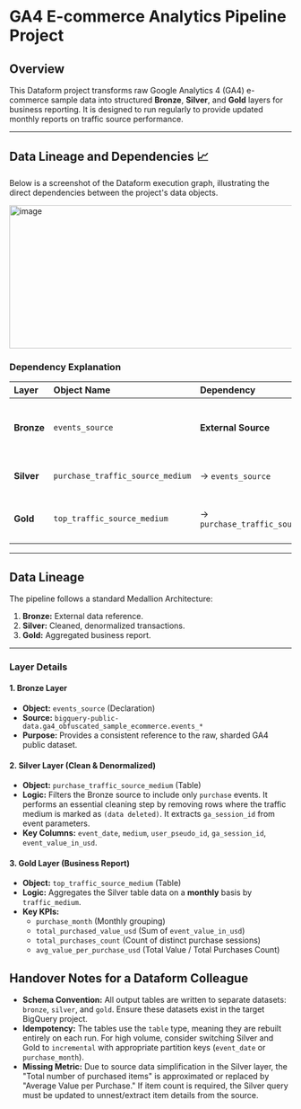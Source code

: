 # GA4 E-commerce Analytics Pipeline Project

## Overview
This Dataform project transforms raw Google Analytics 4 (GA4) e-commerce sample data into structured **Bronze**, **Silver**, and **Gold** layers for business reporting. It is designed to run regularly to provide updated monthly reports on traffic source performance.

---

## Data Lineage and Dependencies 📈

Below is a screenshot of the Dataform execution graph, illustrating the direct dependencies between the project's data objects.

<img width="1575" height="255" alt="image" src="https://github.com/user-attachments/assets/44b63d95-3551-451c-af9e-a06f9656f973" />

### Dependency Explanation

| Layer | Object Name | Dependency | Explanation |
| :--- | :--- | :--- | :--- |
| **Bronze** | `events_source` | **External Source** | This is a **declaration** referencing the public BigQuery table `bigquery-public-data.ga4_obfuscated_sample_ecommerce.events_*`. It has **no upstream dependencies** within the project. |
| **Silver** | `purchase_traffic_source_medium` | $\rightarrow$ `events_source` | This table is built **directly from the Bronze layer**. It filters, cleans, and denormalizes the raw purchase events. |
| **Gold** | `top_traffic_source_medium` | $\rightarrow$ `purchase_traffic_source_medium` | This final report table is built **directly from the Silver layer**. It aggregates the clean, denormalized purchase data monthly to calculate key business metrics. |

---

## Data Lineage
The pipeline follows a standard Medallion Architecture:
1.  **Bronze:** External data reference.
2.  **Silver:** Cleaned, denormalized transactions.
3.  **Gold:** Aggregated business report.

---

### Layer Details

#### 1. Bronze Layer
* **Object:** `events_source` (Declaration)
* **Source:** `bigquery-public-data.ga4_obfuscated_sample_ecommerce.events_*`
* **Purpose:** Provides a consistent reference to the raw, sharded GA4 public dataset.

#### 2. Silver Layer (Clean & Denormalized)
* **Object:** `purchase_traffic_source_medium` (Table)
* **Logic:** Filters the Bronze source to include only `purchase` events. It performs an essential cleaning step by removing rows where the traffic medium is marked as `(data deleted)`. It extracts `ga_session_id` from event parameters.
* **Key Columns:** `event_date`, `medium`, `user_pseudo_id`, `ga_session_id`, `event_value_in_usd`.

#### 3. Gold Layer (Business Report)
* **Object:** `top_traffic_source_medium` (Table)
* **Logic:** Aggregates the Silver table data on a **monthly** basis by `traffic_medium`.
* **Key KPIs:**
    * `purchase_month` (Monthly grouping)
    * `total_purchased_value_usd` (Sum of `event_value_in_usd`)
    * `total_purchases_count` (Count of distinct purchase sessions)
    * `avg_value_per_purchase_usd` (Total Value / Total Purchases Count)

## Handover Notes for a Dataform Colleague
* **Schema Convention:** All output tables are written to separate datasets: `bronze`, `silver`, and `gold`. Ensure these datasets exist in the target BigQuery project.
* **Idempotency:** The tables use the `table` type, meaning they are rebuilt entirely on each run. For high volume, consider switching Silver and Gold to `incremental` with appropriate partition keys (`event_date` or `purchase_month`).
* **Missing Metric:** Due to source data simplification in the Silver layer, the "Total number of purchased items" is approximated or replaced by "Average Value per Purchase." If item count is required, the Silver query must be updated to unnest/extract item details from the source.
